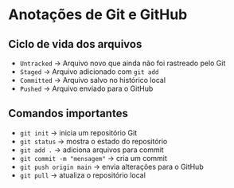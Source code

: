 # Anotações de Git e GitHub

## Ciclo de vida dos arquivos
- `Untracked` → Arquivo novo que ainda não foi rastreado pelo Git
- `Staged` → Arquivo adicionado com `git add`
- `Committed` → Arquivo salvo no histórico local
- `Pushed` → Arquivo enviado para o GitHub

## Comandos importantes
- `git init` → inicia um repositório Git
- `git status` → mostra o estado do repositório
- `git add .` → adiciona arquivos para commit
- `git commit -m "mensagem"` → cria um commit
- `git push origin main` → envia alterações para o GitHub
- `git pull` → atualiza o repositório local